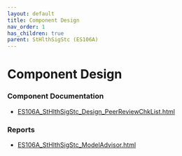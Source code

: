 ```yaml
---
layout: default
title: Component Design
nav_order: 1
has_children: true
parent: StHlthSigStc (ES106A)
---
```

# Component Design
### Component Documentation

- [ES106A_StHlthSigStc_Design_PeerReviewChkList.html](Doc/ES106A_StHlthSigStc_Design_PeerReviewChkList.html)

### Reports

- [ES106A_StHlthSigStc_ModelAdvisor.html](Reports/ES106A_StHlthSigStc_ModelAdvisor.html)

